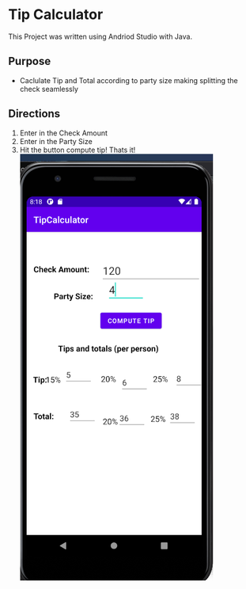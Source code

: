 # Tip Calculator
This Project was written using Andriod Studio with Java.
## Purpose
- Caclulate Tip and Total according to party size making splitting the check seamlessly
 
## Directions
1. Enter in the Check Amount
2. Enter in the Party Size
3. Hit the button compute tip!
Thats it!
![How it looks](https://github.com/eljeffrey/tipCalculator/blob/master/Screenshot.png?raw=true)
